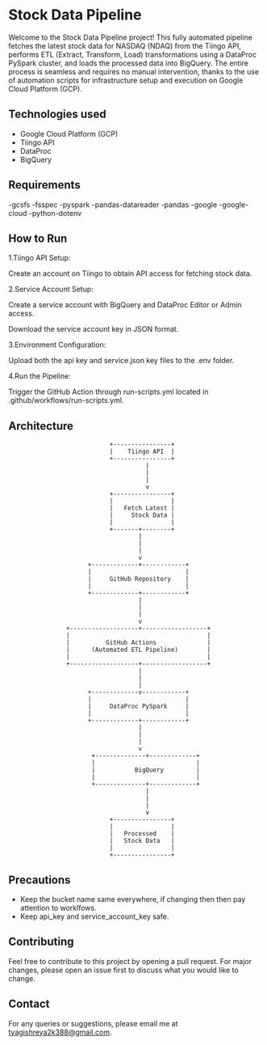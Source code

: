 #  Stock Data Pipeline
Welcome to the Stock Data Pipeline project! This fully automated pipeline fetches the latest stock data for NASDAQ (NDAQ) from the Tiingo API, performs ETL (Extract, Transform, Load) transformations using a DataProc PySpark cluster, and loads the processed data into BigQuery. The entire process is seamless and requires no manual intervention, thanks to the use of automation scripts for infrastructure setup and execution on Google Cloud Platform (GCP).

## Technologies used
- Google Cloud Platform (GCP)
- Tiingo API
- DataProc
- BigQuery

## Requirements
-gcsfs
-fsspec
-pyspark
-pandas-datareader
-pandas
-google
-google-cloud
-python-dotenv

## How to Run
1.Tiingo API Setup:

Create an account on Tiingo to obtain API access for fetching stock data.

2.Service Account Setup:

Create a service account with BigQuery and DataProc Editor or Admin access.

Download the service account key in JSON format.

3.Environment Configuration:

Upload both the api key and service.json key files to the .env folder.

4.Run the Pipeline:

Trigger the GitHub Action through run-scripts.yml located in .github/workflows/run-scripts.yml.

## Architecture
                                +----------------+
                                |    Tiingo API  |
                                +----------------+
                                          |
                                          |
                                          |
                                          v
                                +----------------+
                                |                |
                                |   Fetch Latest |
                                |     Stock Data |
                                |                |
                                +-------+--------+
                                        |
                                        |
                                        |
                                        v
                          +-------------+------------+
                          |                          |
                          |     GitHub Repository    |
                          |                          |
                          +-------------+------------+
                                        |
                                        |
                                        |
                                        v
                    +-------------------+------------------+
                    |                                      |
                    |          GitHub Actions              |
                    |      (Automated ETL Pipeline)        |
                    |                                      |
                    +-------------------+------------------+
                                        |
                                        |
                                        |
                          +-------------v------------+
                          |                          |
                          |     DataProc PySpark     |
                          |                          |
                          +-------------+------------+
                                        |
                                        |
                                        |
                                        v
                           +--------------+-------------+
                           |                            |
                           |           BigQuery         |
                           |                            |
                           +--------------+-------------+
                                          |
                                          |
                                          |
                                          v
                                +----------------+
                                |                |
                                |   Processed    |
                                |   Stock Data   |
                                |                |
                                +----------------+


## Precautions
- Keep the bucket name same everywhere, if changing then then pay attention to worklfows.
- Keep api_key and service_account_key safe.






## Contributing
Feel free to contribute to this project by opening a pull request. For major changes, please open an issue first to discuss what you would like to change.

## Contact
For any queries or suggestions, please email me at tyagishreya2k388@gmail.com.
